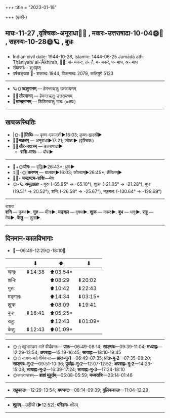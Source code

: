 +++
title = "2023-01-18"

+++
(उकौ॰)
## माघः-11-27  ,वृश्चिकः-अनूराधा🌛🌌  ,  मकरः-उत्तराषाढा-10-04🌞🌌  ,  सहस्यः-10-28🌞🪐  , बुधः
- Indian civil date: 1944-10-28, Islamic: 1444-06-25 Jumādā ath-Thāniyah/ al-ʾĀkhirah, 🌌🌞: सं- मकरः, तं- तै, म- मकरं, प- माघ, अ- माघ
- संवत्सरः - शुभकृत्
- वर्षसङ्ख्या 🌛- शकाब्दः 1944, विक्रमाब्दः 2079, कलियुगे 5123
___________________
- 🪐🌞**ऋतुमानम्** — हेमन्तऋतुः उत्तरायणम्
- 🌌🌞**सौरमानम्** — हेमन्तऋतुः उत्तरायणम्
- 🌛**चान्द्रमानम्** — शिशिरऋतुः माघः (≈तपः)
___________________


## खचक्रस्थितिः
- |🌞-🌛|**तिथिः** — कृष्ण-एकादशी►16:03; कृष्ण-द्वादशी►  
- 🌌🌛**नक्षत्रम्** — अनूराधा►17:21; ज्येष्ठा► (वृश्चिकः)  
- 🌌🌞**सौर-नक्षत्रम्** — उत्तराषाढा►  
  - **राशि-मासः** — पौषः► 
___________________
- 🌛+🌞**योगः** — वृद्धिः►26:43*; ध्रुवः►  
- २|🌛-🌞|**करणम्** — बालवम्►16:03; कौलवम्►26:45*; तैतिलम्►  
- 🌌🌛- **चन्द्राष्टम-राशिः**—मेषः  
- 🌞-🪐 **अमूढग्रहाः** - गुरुः (-65.95° → -65.10°), शुक्रः (-21.05° → -21.28°), बुधः (19.51° → 20.52°), शनिः (-26.58° → -25.67°), मङ्गलः (-130.64° → -129.69°)
___________________
राशयः  
**शनि** — कुम्भः►. **गुरु** — मीनः►. **मङ्गल** — वृषभः►. **शुक्र** — मकरः►. **बुध** — धनुः►. **राहु** — मेषः►. **केतु** — तुला►. 
___________________


## दिनमान-कालविभागाः
- 🌅—06:49-12:29🌞-18:10🌇  

|      |⬇     |⬆     |⬇     |
|------|-----|-----|------|
|चन्द्रः|⬇14:38 |⬆03:54*|     |
|शनिः   |     |⬆08:29 |⬇20:02 |
|गुरुः  |     |⬆10:42 |⬇22:43 |
|मङ्गलः |     |⬆14:34 |⬇03:15*|
|शुक्रः |     |⬆08:09 |⬇19:41 |
|बुधः   |⬇16:41 |⬆05:25*|     |
|राहुः  |     |⬆12:43 |⬇01:09*|
|केतुः  |⬇12:43 |⬆01:09*|     |
___________________
- 🌞⚝भट्टभास्कर-मते वीर्यवन्तः— **प्रातः**—06:49-08:14; **साङ्गवः**—09:39-11:04; **मध्याह्नः**—12:29-13:54; **अपराह्णः**—15:19-16:45; **सायाह्नः**—18:10-19:45  
- 🌞⚝सायण-मते वीर्यवन्तः— **प्रातः-मु॰1**—06:49-07:35; **प्रातः-मु॰2**—07:35-08:20; **साङ्गवः-मु॰2**—09:51-10:36; **पूर्वाह्णः-मु॰2**—12:07-12:52; **अपराह्णः-मु॰2**—14:23-15:08; **सायाह्नः-मु॰2**—16:39-17:24; **सायाह्नः-मु॰3**—17:24-18:10  
- 🌞कालान्तरम्— **ब्राह्मं मुहूर्तम्**—05:08-05:59; **मध्यरात्रिः**—23:14-01:46  
___________________
- **राहुकालः**—12:29-13:54; **यमघण्टः**—08:14-09:39; **गुलिककालः**—11:04-12:29  
___________________
- **शूलम्**—उदीची (►12:52); **परिहारः**–क्षीरम्  
___________________
